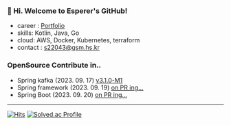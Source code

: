 ### 👋 Hi. Welcome to Esperer's GitHub! 

- career : [Portfolio](https://esperer.notion.site/7bfaadd95dc2420198988a89b1de168c?pvs=4)
- skills: Kotlin, Java, Go
- cloud: AWS, Docker, Kubernetes, terraform
- contact : s22043@gsm.hs.kr

### OpenSource Contribute in..

- Spring kafka (2023. 09. 17) [v3.1.0-M1](https://github.com/spring-projects/spring-kafka/releases/tag/v3.1.0-M1)  
- Spring framework (2023. 09. 19) [on PR ing...](https://github.com/spring-projects/spring-framework/pull/31264)
- Spring Boot (2023. 09. 20) [on PR ing...](https://github.com/spring-projects/spring-boot/pull/37491)

---


[![Hits](https://hits.seeyoufarm.com/api/count/incr/badge.svg?url=https://github.com/esperar&count_bg=%239576FF&title_bg=%23555555&icon=kotlin.svg&icon_color=%23E7E7E7&title=hits&edge_flat=false)](https://hits.seeyoufarm.com) [![Solved.ac Profile](http://mazassumnida.wtf/api/mini/generate_badge?boj=huemang)](https://solved.ac/huemang) 
